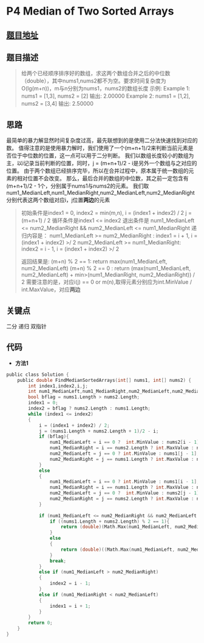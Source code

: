 #   P4 Median of Two Sorted Arrays
  
  
  
##  [题目地址](https://leetcode.com/problems/median-of-two-sorted-arrays/ )
  
  
  
##  题目描述
  
  
  
>给两个已经顺序排序好的数组，求这两个数组合并之后的中位数（double），其中nums1,nums2都不为空。要求时间复杂度为O(lg(m+n))，m与n分别为nums1，nums2的数组长度
>示例:
>Example 1:
>nums1 = [1,3], nums2 = [2]
>输出: 2.00000
>Example 2:
>nums1 = [1,2], nums2 = [3,4]
>输出: 2.50000
  
  
##  思路
  
最简单的暴力解显然时间复杂度过高，最先联想到的是使用二分法快速找到对应的数。
值得注意的是使用暴力解时，我们使用了一个(m+n+1)/2来判断当前元素是否位于中位数的位置，这一点可以用于二分判断。
我们以数组长度较小的数组为主，以i记录当前判断的位置，同时，j = (m+n+1)/2 - i是另外一个数组与之对应的位置。
由于两个数组已经排序完毕，所以在合并过程中，原本属于统一数组的元素的相对位置不会改变。
那么，最后合并的数组的中位数，其之前一定包含有(m+n+1)/2 - 1个，分别属于nums1与nums2的元素。
我们取  num1_MedianLeft,num1_MedianRight,num2_MedianLeft,num2_MedianRight 分别代表这两个数组对应i，j位置**两边**的元素
>初始条件是index1 = 0, index2 = min(m,n), i = (index1 + index2) / 2 j = (m+n+1) / 2
>循环条件是index1 <= index2
>退出条件是 num1_MedianLeft <= num2_MedianRight && num2_MedianLeft <= num1_MedianRight
>递归内容是： 
num1_MedianLeft >= num2_MedianRight : index1 = i + 1, i = (index1 + index2) >/ 2
>num2_MedianLeft >= num1_MedianRight: index2 = i - 1, i = (index1 + index2) >/ 2
>
>返回结果是: 
>(m+n) % 2 == 1: return max(num1_MedianLeft, num2_MedianLeft)
>(m+n) % 2 == 0 : return (max(num1_MedianLeft, num2_MedianLeft) + min>(num1_MedianRight, num2_MedianRight)) / 2
>需要注意的是，对应i(j) == 0 or m(n),取得元素分别应为int.MinValue / int.MaxValue，对应**两边**

  
##  关键点
二分
递归
双指针
  
##  代码
  
  
* **方法1**
```c
public class Solution {
    public double FindMedianSortedArrays(int[] nums1, int[] nums2) {
        int index1,index2,i,j;
        int num1_MedianLeft,num1_MedianRight,num2_MedianLeft,num2_MedianRight;
        bool bflag = nums1.Length > nums2.Length;
        index1 = 0;
        index2 = bflag ? nums2.Length : nums1.Length;
        while (index1 <= index2)
        {
            i = (index1 + index2) / 2;
            j = (nums1.Length + nums2.Length + 1)/2 - i;
            if (bflag){
                num1_MedianLeft = i == 0 ?  int.MinValue : nums2[i - 1];
                num1_MedianRight = i == nums2.Length ? int.MaxValue : nums2[i];
                num2_MedianLeft = j == 0 ? int.MinValue : nums1[j - 1];
                num2_MedianRight = j == nums1.Length ? int.MaxValue : nums1[j];
            }
            else
            {
                num1_MedianLeft = i == 0 ? int.MinValue : nums1[i - 1];
                num1_MedianRight = i == nums1.Length ? int.MaxValue : nums1[i];
                num2_MedianLeft = j == 0 ?  int.MinValue : nums2[j - 1];
                num2_MedianRight = j == nums2.Length ? int.MaxValue : nums2[j];
            }
            
            if (num1_MedianLeft <= num2_MedianRight && num2_MedianLeft <= num1_MedianRight){
                if ((nums1.Length + nums2.Length) % 2 == 1){
                    return (double)(Math.Max(num1_MedianLeft, num2_MedianLeft));
                }
                else
                {
                    return (double)((Math.Max(num1_MedianLeft, num2_MedianLeft) + Math.Min(num1_MedianRight, num2_MedianRight)))/ 2;
                }
                break;
            }
            else if (num1_MedianLeft > num2_MedianRight)
            {
                index2 = i - 1;
            }
            else if (num1_MedianRight < num2_MedianLeft)
            {
                index1 = i + 1;
            }
        }
        return 0;
    }
}
```
  